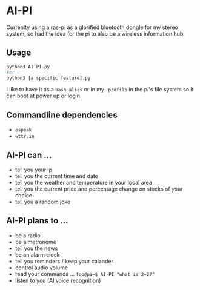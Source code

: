 # AI-PI
Currenlty using a ras-pi as a glorified bluetooth dongle for my stereo system, so had the idea for the pi to also be a wireless information hub.

## Usage
```py
python3 AI-PI.py 
#or
python3 [a specific feature].py
```
I like to have it as a `bash alias` or in my `.profile` in the pi's file system so it can boot at power up or login.

## Commandline dependencies
 - `espeak`
 - `wttr.in`

## AI-PI can ...
 - tell you your ip
 - tell you the current time and date
 - tell you the weather and temperature in your local area
 - tell you the current price and percentage change on stocks of your choice
 - tell you a random joke
 
## AI-PI plans to ...
 - be a radio
 - be a metronome
 - tell you the news 
 - be an alarm clock
 - tell you reminders / keep your calander
 - control audio volume
 - read your commands ... `foo@pi~$ AI-PI "what is 2+2?"`
 - listen to you (AI voice recognition)
